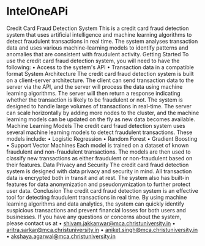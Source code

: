 # IntelOneAPi
Credit Card Fraud Detection System
This is a credit card fraud detection system that uses artificial intelligence and machine learning algorithms to detect fraudulent transactions in real time. The system analyses transaction data and uses various machine-learning models to identify patterns and anomalies that are consistent with fraudulent activity.
Getting Started
To use the credit card fraud detection system, you will need to have the following:
•	Access to the system's API
•	Transaction data in a compatible format
System Architecture
The credit card fraud detection system is built on a client-server architecture. The client can send transaction data to the server via the API, and the server will process the data using machine learning algorithms. The server will then return a response indicating whether the transaction is likely to be fraudulent or not.
The system is designed to handle large volumes of transactions in real-time. The server can scale horizontally by adding more nodes to the cluster, and the machine learning models can be updated on the fly as new data becomes available.
Machine Learning Models
The credit card fraud detection system uses several machine learning models to detect fraudulent transactions. These models include:
•	Logistic Regression
•	Random Forest
•	Gradient Boosting
•	Support Vector Machines
Each model is trained on a dataset of known fraudulent and non-fraudulent transactions. The models are then used to classify new transactions as either fraudulent or non-fraudulent based on their features.
Data Privacy and Security
The credit card fraud detection system is designed with data privacy and security in mind. All transaction data is encrypted both in transit and at rest. The system also has built-in features for data anonymization and pseudonymization to further protect user data.
Conclusion
The credit card fraud detection system is an effective tool for detecting fraudulent transactions in real time. By using machine learning algorithms and data analytics, the system can quickly identify suspicious transactions and prevent financial losses for both users and businesses. If you have any questions or concerns about the system, please contact us at
•	shivam.jakkanwar@mca.christuniversity.in
•	aritra.sarkar@mca.christuniversity.in
•	aniket.singh@mca.christuniversity.in
•	akshaya.agarwal@mca.christuniversity.in


